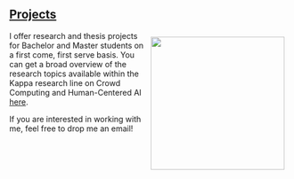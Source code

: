 ## <a href="kappa">Projects </a>

<img src="https://images.unsplash.com/photo-1494059980473-813e73ee784b?ixlib=rb-1.2.1&ixid=eyJhcHBfaWQiOjEyMDd9&auto=format&fit=crop&w=1349&q=80"  alt="" width="240" style="padding-right:10px;padding-top:10px" align="right">

I offer research and thesis projects for Bachelor and Master students on a first come, first serve basis. You can get a broad overview of the research topics available within the Kappa research line on Crowd Computing and Human-Centered AI <a href="kappa">here</a>.

If you are interested in working with me, feel free to drop me an email!
